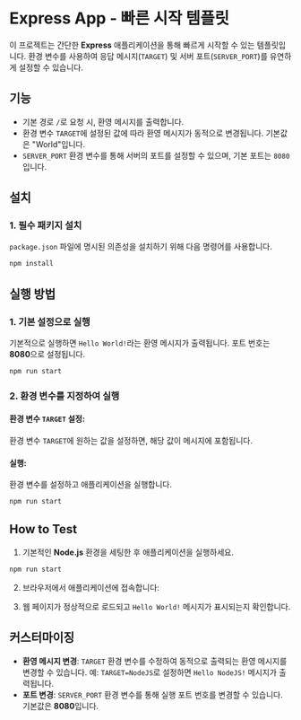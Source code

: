 # Express App - 빠른 시작 템플릿

이 프로젝트는 간단한 **Express** 애플리케이션을 통해 빠르게 시작할 수 있는 템플릿입니다. 환경 변수를 사용하여 응답 메시지(`TARGET`) 및 서버 포트(`SERVER_PORT`)를 유연하게 설정할 수 있습니다.

## 기능

- 기본 경로 `/`로 요청 시, 환영 메시지를 출력합니다.
- 환경 변수 `TARGET`에 설정된 값에 따라 환영 메시지가 동적으로 변경됩니다. 기본값은 "World"입니다.
- `SERVER_PORT` 환경 변수를 통해 서버의 포트를 설정할 수 있으며, 기본 포트는 `8080`입니다.

## 설치

### 1. 필수 패키지 설치

`package.json` 파일에 명시된 의존성을 설치하기 위해 다음 명령어를 사용합니다.

```bash
npm install
```

## 실행 방법

### 1. 기본 설정으로 실행

기본적으로 실행하면 `Hello World!`라는 환영 메시지가 출력됩니다. 포트 번호는 **8080**으로 설정됩니다.

```bash
npm run start
```

### 2. 환경 변수를 지정하여 실행

#### 환경 변수 `TARGET` 설정:

환경 변수 `TARGET`에 원하는 값을 설정하면, 해당 값이 메시지에 포함됩니다.


#### 실행:

환경 변수를 설정하고 애플리케이션을 실행합니다.

```bash
npm run start
```


## How to Test

1. 기본적인 **Node.js** 환경을 세팅한 후 애플리케이션을 실행하세요.

```bash
npm run start
```

2. 브라우저에서 애플리케이션에 접속합니다:


3. 웹 페이지가 정상적으로 로드되고 `Hello World!` 메시지가 표시되는지 확인합니다.


## 커스터마이징

- **환영 메시지 변경**: `TARGET` 환경 변수를 수정하여 동적으로 출력되는 환영 메시지를 변경할 수 있습니다. 예: `TARGET=NodeJS`로 설정하면 `Hello NodeJS!` 메시지가 출력됩니다.
- **포트 변경**: `SERVER_PORT` 환경 변수를 통해 실행 포트 번호를 변경할 수 있습니다. 기본값은 **8080**입니다.
